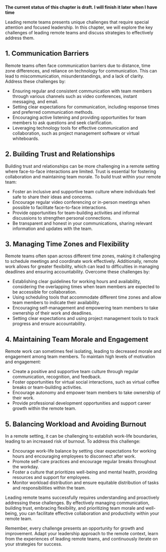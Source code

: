 **The current status of this chapter is draft. I will finish it later when I have time**

Leading remote teams presents unique challenges that require special attention and focused leadership. In this chapter, we will explore the key challenges of leading remote teams and discuss strategies to effectively address them.

**1. Communication Barriers**
-----------------------------

Remote teams often face communication barriers due to distance, time zone differences, and reliance on technology for communication. This can lead to miscommunication, misunderstandings, and a lack of clarity. Address these challenges by:

* Ensuring regular and consistent communication with team members through various channels such as video conferences, instant messaging, and email.
* Setting clear expectations for communication, including response times and preferred communication methods.
* Encouraging active listening and providing opportunities for team members to ask questions and seek clarification.
* Leveraging technology tools for effective communication and collaboration, such as project management software or virtual whiteboards.

**2. Building Trust and Relationships**
---------------------------------------

Building trust and relationships can be more challenging in a remote setting where face-to-face interactions are limited. Trust is essential for fostering collaboration and maintaining team morale. To build trust within your remote team:

* Foster an inclusive and supportive team culture where individuals feel safe to share their ideas and concerns.
* Encourage regular video conferencing or in-person meetings when possible to facilitate face-to-face interactions.
* Provide opportunities for team-building activities and informal discussions to strengthen personal connections.
* Be transparent and honest in your communications, sharing relevant information and updates with the team.

**3. Managing Time Zones and Flexibility**
------------------------------------------

Remote teams often span across different time zones, making it challenging to schedule meetings and coordinate work effectively. Additionally, remote work allows for greater flexibility, which can lead to difficulties in managing deadlines and ensuring accountability. Overcome these challenges by:

* Establishing clear guidelines for working hours and availability, considering the overlapping times when team members are expected to be accessible for collaboration.
* Using scheduling tools that accommodate different time zones and allow team members to indicate their availability.
* Encouraging self-management and empowering team members to take ownership of their work and deadlines.
* Setting clear expectations and using project management tools to track progress and ensure accountability.

**4. Maintaining Team Morale and Engagement**
---------------------------------------------

Remote work can sometimes feel isolating, leading to decreased morale and engagement among team members. To maintain high levels of motivation and engagement:

* Create a positive and supportive team culture through regular communication, recognition, and feedback.
* Foster opportunities for virtual social interactions, such as virtual coffee breaks or team-building activities.
* Encourage autonomy and empower team members to take ownership of their work.
* Provide professional development opportunities and support career growth within the remote team.

**5. Balancing Workload and Avoiding Burnout**
----------------------------------------------

In a remote setting, it can be challenging to establish work-life boundaries, leading to an increased risk of burnout. To address this challenge:

* Encourage work-life balance by setting clear expectations for working hours and encouraging employees to disconnect after work.
* Promote self-care practices and encourage regular breaks throughout the workday.
* Foster a culture that prioritizes well-being and mental health, providing resources and support for employees.
* Monitor workload distribution and ensure equitable distribution of tasks and responsibilities within the team.

Leading remote teams successfully requires understanding and proactively addressing these challenges. By effectively managing communication, building trust, embracing flexibility, and prioritizing team morale and well-being, you can facilitate effective collaboration and productivity within your remote team.

Remember, every challenge presents an opportunity for growth and improvement. Adapt your leadership approach to the remote context, learn from the experiences of leading remote teams, and continuously iterate on your strategies for success.
